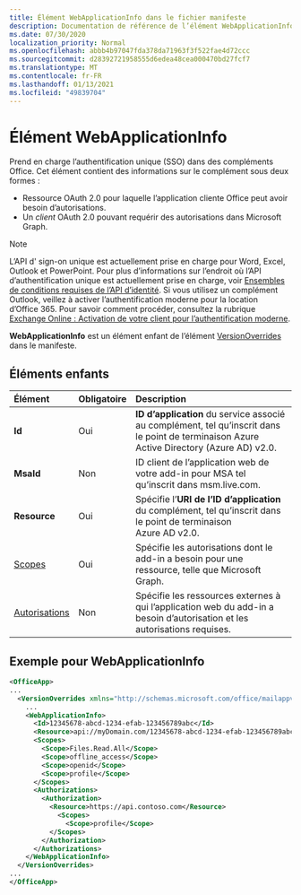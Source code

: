 ```yaml
---
title: Élément WebApplicationInfo dans le fichier manifeste
description: Documentation de référence de l’élément WebApplicationInfo pour les fichiers manifeste (XML) des applications Office.
ms.date: 07/30/2020
localization_priority: Normal
ms.openlocfilehash: abbb4b97047fda378da71963f3f522fae4d72ccc
ms.sourcegitcommit: d28392721958555d6edea48cea000470bd27fcf7
ms.translationtype: MT
ms.contentlocale: fr-FR
ms.lasthandoff: 01/13/2021
ms.locfileid: "49839704"
---
```

# <a name="webapplicationinfo-element"></a>Élément WebApplicationInfo

Prend en charge l’authentification unique (SSO) dans des compléments Office. Cet élément contient des informations sur le complément sous deux formes :

- Ressource OAuth 2.0  pour laquelle l’application cliente Office peut avoir besoin d’autorisations.
- Un *client* OAuth 2.0 pouvant requérir des autorisations dans Microsoft Graph.

> [!NOTE]
> L’API d' sign-on unique est actuellement prise en charge pour Word, Excel, Outlook et PowerPoint. Pour plus d’informations sur l’endroit où l’API d’authentification unique est actuellement prise en charge, voir [Ensembles de conditions requises de l’API d’identité](../requirement-sets/identity-api-requirement-sets.md). Si vous utilisez un complément Outlook, veillez à activer l’authentification moderne pour la location d’Office 365. Pour savoir comment procéder, consultez la rubrique [Exchange Online : Activation de votre client pour l’authentification moderne](https://social.technet.microsoft.com/wiki/contents/articles/32711.exchange-online-how-to-enable-your-tenant-for-modern-authentication.aspx).

**WebApplicationInfo** est un élément enfant de l’élément [VersionOverrides](versionoverrides.md) dans le manifeste.  

## <a name="child-elements"></a>Éléments enfants

|  Élément |  Obligatoire  |  Description  |
|:-----|:-----|:-----|
|  **Id**    |  Oui   |  **ID d’application** du service associé au complément, tel qu’inscrit dans le point de terminaison Azure Active Directory (Azure AD) v2.0.|
|  **MsaId**    |  Non   |  ID client de l’application web de votre add-in pour MSA tel qu’inscrit dans msm.live.com.|
|  **Resource**  |  Oui   |  Spécifie l’**URI de l’ID d’application** du complément, tel qu’inscrit dans le point de terminaison Azure AD v2.0.|
|  [Scopes](scopes.md)                |  Oui  |  Spécifie les autorisations dont le add-in a besoin pour une ressource, telle que Microsoft Graph.  |
|  [Autorisations](authorizations.md)  |  Non   | Spécifie les ressources externes à qui l’application web du add-in a besoin d’autorisation et les autorisations requises.|

## <a name="webapplicationinfo-example"></a>Exemple pour WebApplicationInfo

```xml
<OfficeApp>
...
  <VersionOverrides xmlns="http://schemas.microsoft.com/office/mailappversionoverrides" xsi:type="VersionOverridesV1_0">
    ...
    <WebApplicationInfo>
      <Id>12345678-abcd-1234-efab-123456789abc</Id>
      <Resource>api://myDomain.com/12345678-abcd-1234-efab-123456789abc</Resource>
      <Scopes>
        <Scope>Files.Read.All</Scope>
        <Scope>offline_access</Scope>
        <Scope>openid</Scope>
        <Scope>profile</Scope>
      </Scopes>
      <Authorizations>
        <Authorization>
          <Resource>https://api.contoso.com</Resource>
            <Scopes>
              <Scope>profile</Scope>
          </Scopes>
        </Authorization>
      </Authorizations>
    </WebApplicationInfo>
  </VersionOverrides>
...
</OfficeApp>
```